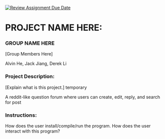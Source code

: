 [![Review Assignment Due Date](https://classroom.github.com/assets/deadline-readme-button-24ddc0f5d75046c5622901739e7c5dd533143b0c8e959d652212380cedb1ea36.svg)](https://classroom.github.com/a/SQs7pKlr)
# PROJECT NAME HERE:

### GROUP NAME HERE
[Group Members Here] 

Alvin He, Jack Jiang, Derek Li
       
### Project Description:
[Explain what is this project.] temporary
  
A reddit-like question forum where users can create, edit, reply, and search for post

### Instructions:

How does the user install/compile/run the program.
How does the user interact with this program?
